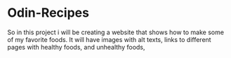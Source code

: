 # Odin-Recipes
So in this project i will be creating a website that shows how to make some of my favorite foods. It will have images with alt texts, links to different pages with healthy foods, and unhealthy foods, 